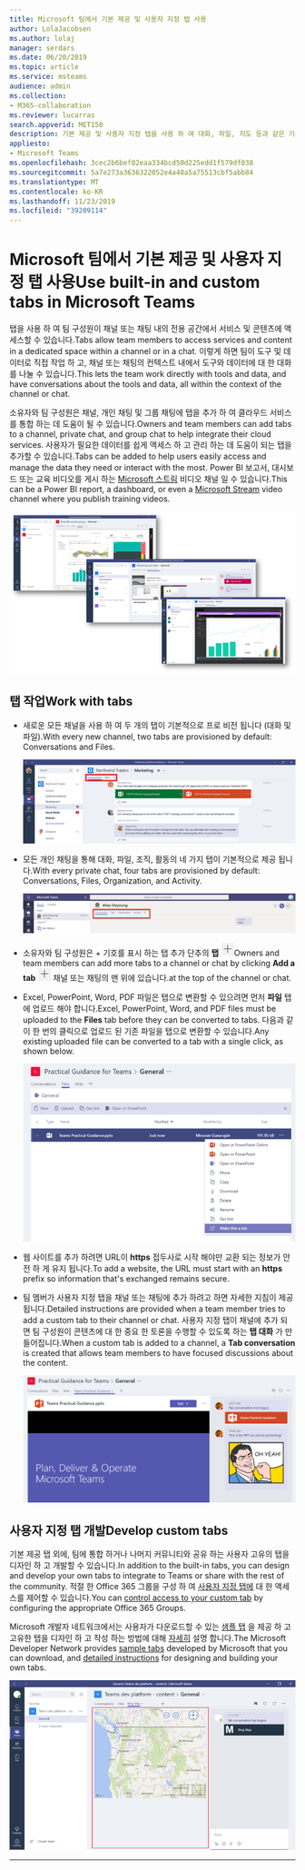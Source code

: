 ```yaml
---
title: Microsoft 팀에서 기본 제공 및 사용자 지정 탭 사용
author: LolaJacobsen
ms.author: lolaj
manager: serdars
ms.date: 06/20/2019
ms.topic: article
ms.service: msteams
audience: admin
ms.collection:
- M365-collaboration
ms.reviewer: lucarras
search.appverid: MET150
description: 기본 제공 및 사용자 지정 탭을 사용 하 여 대화, 파일, 지도 등과 같은 기능을 포함 하는 방법에 대해 알아봅니다.
appliesto:
- Microsoft Teams
ms.openlocfilehash: 3cec2b6bef02eaa334bcd50d225edd1f579df038
ms.sourcegitcommit: 5a7e273a3636322052e4a48a5a75513cbf5abb84
ms.translationtype: MT
ms.contentlocale: ko-KR
ms.lasthandoff: 11/23/2019
ms.locfileid: "39209114"
---
```

<a name="use-built-in-and-custom-tabs-in-microsoft-teams"></a><span data-ttu-id="f33b6-103">Microsoft 팀에서 기본 제공 및 사용자 지정 탭 사용</span><span class="sxs-lookup"><span data-stu-id="f33b6-103">Use built-in and custom tabs in Microsoft Teams</span></span>
==================================================

<span data-ttu-id="f33b6-104">탭을 사용 하 여 팀 구성원이 채널 또는 채팅 내의 전용 공간에서 서비스 및 콘텐츠에 액세스할 수 있습니다.</span><span class="sxs-lookup"><span data-stu-id="f33b6-104">Tabs allow team members to access services and content in a dedicated space within a channel or in a chat.</span></span> <span data-ttu-id="f33b6-105">이렇게 하면 팀이 도구 및 데이터로 직접 작업 하 고, 채널 또는 채팅의 컨텍스트 내에서 도구와 데이터에 대 한 대화를 나눌 수 있습니다.</span><span class="sxs-lookup"><span data-stu-id="f33b6-105">This lets the team work directly with tools and data, and have conversations about the tools and data, all within the context of the channel or chat.</span></span>

<span data-ttu-id="f33b6-106">소유자와 팀 구성원은 채널, 개인 채팅 및 그룹 채팅에 탭을 추가 하 여 클라우드 서비스를 통합 하는 데 도움이 될 수 있습니다.</span><span class="sxs-lookup"><span data-stu-id="f33b6-106">Owners and team members can add tabs to a channel, private chat, and group chat to help integrate their cloud services.</span></span> <span data-ttu-id="f33b6-107">사용자가 필요한 데이터를 쉽게 액세스 하 고 관리 하는 데 도움이 되는 탭을 추가할 수 있습니다.</span><span class="sxs-lookup"><span data-stu-id="f33b6-107">Tabs can be added to help users easily access and manage the data they need or interact with the most.</span></span> <span data-ttu-id="f33b6-108">Power BI 보고서, 대시보드 또는 교육 비디오를 게시 하는 [Microsoft 스트림](https://go.microsoft.com/fwlink/?linkid=855785) 비디오 채널 일 수 있습니다.</span><span class="sxs-lookup"><span data-stu-id="f33b6-108">This can be a Power BI report, a dashboard, or even a [Microsoft Stream](https://go.microsoft.com/fwlink/?linkid=855785) video channel where you publish training videos.</span></span>

![탭의 다양 한 콘텐츠에 대 한 세 가지 스크린샷](media/Use_built-in_and_custom_tabs_in_Microsoft_Teams_image4.png)

## <a name="work-with-tabs"></a><span data-ttu-id="f33b6-110">탭 작업</span><span class="sxs-lookup"><span data-stu-id="f33b6-110">Work with tabs</span></span>

- <span data-ttu-id="f33b6-111">새로운 모든 채널을 사용 하 여 두 개의 탭이 기본적으로 프로 비전 됩니다 (대화 및 파일).</span><span class="sxs-lookup"><span data-stu-id="f33b6-111">With every new channel, two tabs are provisioned by default: Conversations and Files.</span></span>

    ![마케팅 팀의 대화 섹션 스크린샷.](media/Use_built-in_and_custom_tabs_in_Microsoft_Teams_image1.png)
- <span data-ttu-id="f33b6-113">모든 개인 채팅을 통해 대화, 파일, 조직, 활동의 네 가지 탭이 기본적으로 제공 됩니다.</span><span class="sxs-lookup"><span data-stu-id="f33b6-113">With every private chat, four tabs are provisioned by default: Conversations, Files, Organization, and Activity.</span></span>

    ![채팅의 탭 스크린샷.](media/Use_built-in_and_custom_tabs_add_tabs_to_a_chat.png)

- <span data-ttu-id="f33b6-115">소유자와 팀 구성원은 + 기호를 표시 하는 탭 추가 단추의 **탭** ![스크린샷 추가를 클릭 하 여 채널 또는 채팅에 탭을 추가할 수 있습니다.](media/Use_built-in_and_custom_tabs_add_a_tab_button.png)</span><span class="sxs-lookup"><span data-stu-id="f33b6-115">Owners and team members can add more tabs to a channel or chat by clicking **Add a tab** ![Screenshot of the Add a tab button, showing a + sign.](media/Use_built-in_and_custom_tabs_add_a_tab_button.png)</span></span> <span data-ttu-id="f33b6-116">채널 또는 채팅의 맨 위에 있습니다.</span><span class="sxs-lookup"><span data-stu-id="f33b6-116">at the top of the channel or chat.</span></span>

- <span data-ttu-id="f33b6-117">Excel, PowerPoint, Word, PDF 파일은 탭으로 변환할 수 있으려면 먼저 **파일** 탭에 업로드 해야 합니다.</span><span class="sxs-lookup"><span data-stu-id="f33b6-117">Excel, PowerPoint, Word, and PDF files must be uploaded to the **Files** tab before they can be converted to tabs.</span></span> <span data-ttu-id="f33b6-118">다음과 같이 한 번의 클릭으로 업로드 된 기존 파일을 탭으로 변환할 수 있습니다.</span><span class="sxs-lookup"><span data-stu-id="f33b6-118">Any existing uploaded file can be converted to a tab with a single click, as shown below.</span></span>

    ![PowerPoint 파일이 선택 된 파일 탭의 스크린샷](media/Use_built-in_and_custom_tabs_in_Microsoft_Teams_image2.png)

- <span data-ttu-id="f33b6-120">웹 사이트를 추가 하려면 URL이 **https** 접두사로 시작 해야만 교환 되는 정보가 안전 하 게 유지 됩니다.</span><span class="sxs-lookup"><span data-stu-id="f33b6-120">To add a website, the URL must start with an **https** prefix so information that's exchanged remains secure.</span></span>

- <span data-ttu-id="f33b6-121">팀 멤버가 사용자 지정 탭을 채널 또는 채팅에 추가 하려고 하면 자세한 지침이 제공 됩니다.</span><span class="sxs-lookup"><span data-stu-id="f33b6-121">Detailed instructions are provided when a team member tries to add a custom tab to their channel or chat.</span></span> <span data-ttu-id="f33b6-122">사용자 지정 탭이 채널에 추가 되 면 팀 구성원이 콘텐츠에 대 한 중요 한 토론을 수행할 수 있도록 하는 **탭 대화** 가 만들어집니다.</span><span class="sxs-lookup"><span data-stu-id="f33b6-122">When a custom tab is added to a channel, a **Tab conversation** is created that allows team members to have focused discussions about the content.</span></span>

    ![오른쪽에 탭 대화가 있는 사용자 지정 탭의 스크린샷](media/Use_built-in_and_custom_tabs_in_Microsoft_Teams_image3.png)

## <a name="develop-custom-tabs"></a><span data-ttu-id="f33b6-124">사용자 지정 탭 개발</span><span class="sxs-lookup"><span data-stu-id="f33b6-124">Develop custom tabs</span></span>

<span data-ttu-id="f33b6-125">기본 제공 탭 외에, 팀에 통합 하거나 나머지 커뮤니티와 공유 하는 사용자 고유의 탭을 디자인 하 고 개발할 수 있습니다.</span><span class="sxs-lookup"><span data-stu-id="f33b6-125">In addition to the built-in tabs, you can design and develop your own tabs to integrate to Teams or share with the rest of the community.</span></span> <span data-ttu-id="f33b6-126">적절 한 Office 365 그룹을 구성 하 여 [사용자 지정 탭에](https://docs.microsoft.com/microsoftteams/platform/get-started/design#streamline-access) 대 한 액세스를 제어할 수 있습니다.</span><span class="sxs-lookup"><span data-stu-id="f33b6-126">You can [control access to your custom tab](https://docs.microsoft.com/microsoftteams/platform/get-started/design#streamline-access) by configuring the appropriate Office 365 Groups.</span></span>

<span data-ttu-id="f33b6-127">Microsoft 개발자 네트워크에서는 사용자가 다운로드할 수 있는 [샘플 탭](https://docs.microsoft.com/MicrosoftTeams/platform/samples/code-samples) 을 제공 하 고 고유한 탭을 디자인 하 고 작성 하는 방법에 대해 [자세히](https://docs.microsoft.com/MicrosoftTeams/platform/tabs/design/tabs) 설명 합니다.</span><span class="sxs-lookup"><span data-stu-id="f33b6-127">The Microsoft Developer Network provides [sample tabs](https://docs.microsoft.com/MicrosoftTeams/platform/samples/code-samples) developed by Microsoft that you can download, and [detailed instructions](https://docs.microsoft.com/MicrosoftTeams/platform/tabs/design/tabs) for designing and building your own tabs.</span></span>

![Microsoft 팀의 사용자 지정 탭을 보여 주는 스크린샷](media/Use_built-in_and_custom_tabs_in_Microsoft_Teams_image5.png)

---

